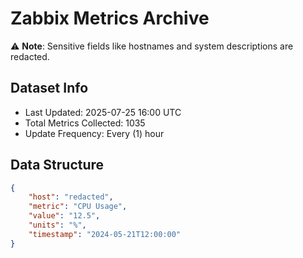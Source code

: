 # Zabbix Metrics Archive

⚠️ **Note**: Sensitive fields like hostnames and system descriptions are redacted.

## Dataset Info
- Last Updated: 2025-07-25 16:00 UTC
- Total Metrics Collected: 1035
- Update Frequency: Every (1) hour

## Data Structure
```json
{
    "host": "redacted",
    "metric": "CPU Usage",
    "value": "12.5",
    "units": "%",
    "timestamp": "2024-05-21T12:00:00"
}
```
